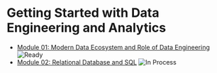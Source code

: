 # Getting Started with Data Engineering and Analytics
- [Module 01: Modern Data Ecosystem and Role of Data Engineering](https://github.com/KTurau/DataLearn/tree/main/Module01) ![Ready](https://img.shields.io/badge/-ready-green)
- [Module 02: Relational Database and SQL](https://github.com/KTurau/DataLearn/tree/main/Module02) ![In Process](https://img.shields.io/badge/-in%20process-yellow)

